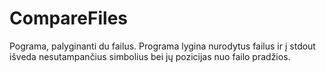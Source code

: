 # CompareFiles
Pograma, palyginanti du failus. Programa lygina nurodytus failus ir į stdout išveda nesutampančius simbolius bei jų pozicijas nuo failo pradžios.

